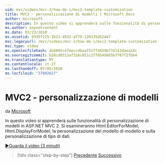 ```yaml
---
uid: mvc/videos/mvc-2/how-do-i/mvc2-template-customization
title: MVC2 - personalizzazione di modelli | Microsoft Docs
author: microsoft
description: In questo video si apprenderà sulle funzionalità di personalizzazione di modelli in ASP.NET MVC 2. Si esamineranno Html.EditorForModel, Html.DisplayForModel, modello Templ...
ms.author: aspnetcontent
ms.date: 03/23/2010
ms.assetid: 93d5f225-1b13-4932-af79-120335d52447
msc.legacyurl: /mvc/videos/mvc-2/how-do-i/mvc2-template-customization
msc.type: video
ms.openlocfilehash: 4b4895c47eeccdbaaf51ffd459b77d143daea24c
ms.sourcegitcommit: b28cd0313af316c051c2ff8549865bff67f2fbb4
ms.translationtype: MT
ms.contentlocale: it-IT
ms.lasthandoff: 07/05/2018
ms.locfileid: "37802627"
---
```

<a name="mvc2---template-customization"></a>MVC2 - personalizzazione di modelli
====================
da [Microsoft](https://github.com/microsoft)

In questo video si apprenderà sulle funzionalità di personalizzazione di modelli in ASP.NET MVC 2. Si esamineranno Html.EditorForModel, Html.DisplayForModel, la personalizzazione del modello di modello e sulla personalizzazione di tipo di dati.

[&#9654;Guarda il video (3 minuti)](https://channel9.msdn.com/Blogs/ASP-NET-Site-Videos/mvc2-template-customization)

> [!div class="step-by-step"]
> [Precedente](mvc2-model-validation.md)
> [Successivo](aspnet-mvc-2-areas.md)

